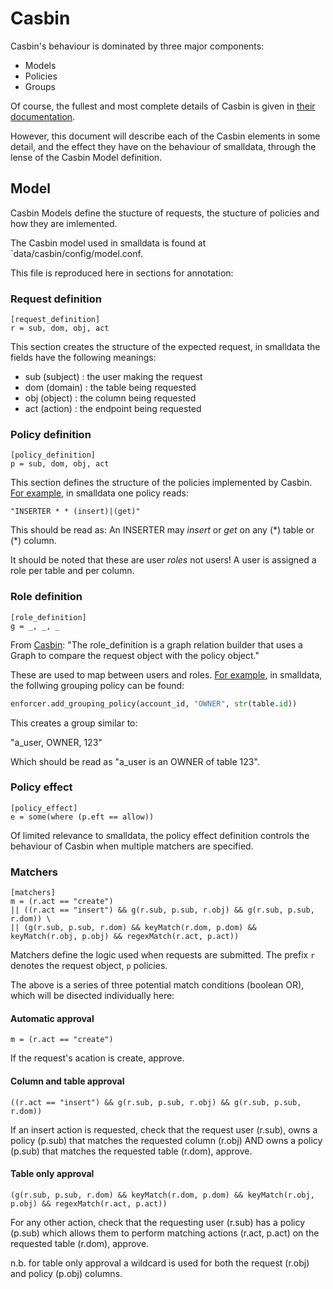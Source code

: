 # Casbin

Casbin's behaviour is dominated by three major components:
- Models
- Policies
- Groups

Of course, the fullest and most complete details of Casbin is given in [their documentation](https://casbin.org/docs/overview). 

However, this document will describe each of the Casbin elements in some detail, and the effect they have on the behaviour of smalldata, through the lense of the Casbin Model definition.

## Model

Casbin Models define the stucture of requests, the stucture of policies and how they are imlemented. 

The Casbin model used in smalldata is found at `data/casbin/config/model.conf.

This file is reproduced here in sections for annotation:

### Request definition

```
[request_definition]
r = sub, dom, obj, act
```
This section creates the structure of the expected request, in smalldata the fields have the following meanings:
- sub (subject) : the user making the request
- dom (domain) : the table being requested
- obj (object) : the column being requested
- act (action) : the endpoint being requested

### Policy definition

```
[policy_definition]
p = sub, dom, obj, act
```
This section defines the structure of the policies implemented by Casbin. [For example](https://github.com/p-parkinson/smalldata_io/blob/9395b3580197fbcffdd0d5e4edec13ab773dc3af/smalldata_io_server/API_server.py#L67), in smalldata one policy reads:

```
"INSERTER * * (insert)|(get)"
```

This should be read as: An INSERTER may _insert_ or _get_ on any (\*) table or (\*) column.

It should be noted that these are user _roles_ not users! A user is assigned a role per table and per column.

### Role definition

```
[role_definition]
g = _, _, _
```

From [Casbin](https://casbin.org/docs/understanding-casbin-detail#the-model-definition-1): "The role_definition is a graph relation builder that uses a Graph to compare the request object with the policy object."

These are used to map between users and roles. [For example](https://github.com/p-parkinson/smalldata_io/blob/9395b3580197fbcffdd0d5e4edec13ab773dc3af/smalldata_io_server/API_server.py#L167), in smalldata, the follwing grouping policy can be found:

```python
enforcer.add_grouping_policy(account_id, "OWNER", str(table.id))
```

This creates a group similar to:

"a_user, OWNER, 123"

Which should be read as "a_user is an OWNER of table 123".

### Policy effect

```
[policy_effect]
e = some(where (p.eft == allow))
```

Of limited relevance to smalldata, the policy effect definition controls the behaviour of Casbin when multiple matchers are specified.

### Matchers

```
[matchers]
m = (r.act == "create")
|| ((r.act == "insert") && g(r.sub, p.sub, r.obj) && g(r.sub, p.sub, r.dom)) \ 
|| (g(r.sub, p.sub, r.dom) && keyMatch(r.dom, p.dom) && keyMatch(r.obj, p.obj) && regexMatch(r.act, p.act)) 
```

Matchers define the logic used when requests are submitted. The prefix `r` denotes the request object, `p` policies.

The above is a series of three potential match conditions (boolean OR), which will be disected individually here:

#### Automatic approval
```
m = (r.act == "create")
```

If the request's acation is create, approve.

#### Column and table approval

```
((r.act == "insert") && g(r.sub, p.sub, r.obj) && g(r.sub, p.sub, r.dom))
```

If an insert action is requested, check that the request user (r.sub), owns a policy (p.sub) that matches the requested column (r.obj) AND owns a policy (p.sub) that matches the requested table (r.dom), approve.

#### Table only approval

```
(g(r.sub, p.sub, r.dom) && keyMatch(r.dom, p.dom) && keyMatch(r.obj, p.obj) && regexMatch(r.act, p.act)) 
```

For any other action, check that the requesting user (r.sub) has a policy (p.sub) which allows them to perform matching actions (r.act, p.act) on the requested table (r.dom), approve. 

n.b. for table only approval a wildcard is used for both the request (r.obj) and policy (p.obj) columns.
